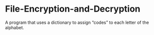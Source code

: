 # File-Encryption-and-Decryption
A program that uses a dictionary to assign “codes” to each letter of the alphabet.  
